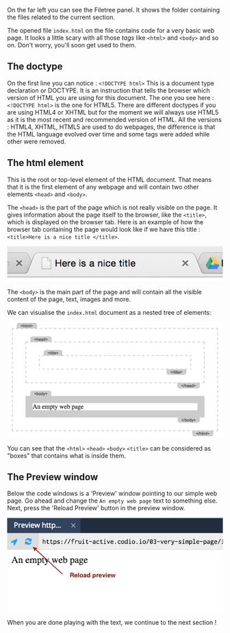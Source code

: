 On the far left you can see the Filetree panel. It shows the folder containing the files related to the current section.

The opened file `index.html` on the file contains code for a very basic web page. It looks a little scary with all those *tags* like `<html>` and `<body>` and so on. Don't worry, you'll soon get used to them.

## The doctype
On the first line you can notice : `<!DOCTYPE html>`
This is a document type declaration or DOCTYPE. It is an instruction that tells the browser which version of HTML you are using for this document.
The one you see here : `<!DOCTYPE html>` is the one for HTML5.
There are different doctypes if you are using HTML4 or XHTML but for the moment we will always use HTML5 as it is the most recent and recommended version of HTML. All the versions : HTML4, XHTML, HTML5 are used to do webpages, the difference is that the HTML language evolved over time and some tags were added while other were removed.

## The html element
This is the root or top-level element of the HTML document. That means that it is the first element of any webpage and will contain two other elements `<head>` and `<body>`. 

The `<head>` is the part of the page which is not really visible on the page. It gives information about the page itself to the browser, like the `<title>`, which is displayed on the browser tab. Here is an example of how the browser tab containing the page would look like if we have this title : `<title>Here is a nice title </title>`.

![](.guides/img/title-tab.png)

The `<body>` is the main part of the page and will contain all the visible content of the page, text, images and more.

We can visualise the `index.html` document as a nested tree of elements:

![](.guides/img/iframe1.png)

You can see that the `<html>` `<head>` `<body>` `<title>` can be considered as "boxes" that contains what is inside them. 

## The Preview window
Below the code windows is a 'Preview' window pointing to our simple web page. Go ahead and change the `An empty web page` text to something else. Next, press the 'Reload Preview' button in the preview window.

![](.guides/img/reload.png)

When you are done playing with the text, we continue to the next section !



